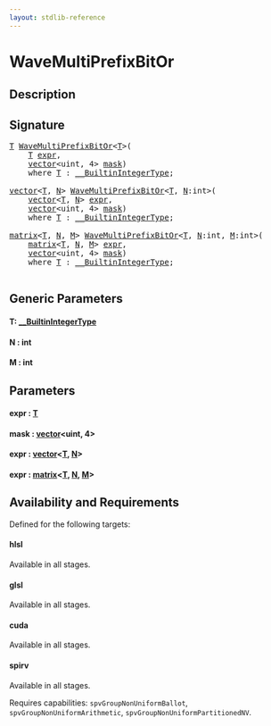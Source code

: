 ```yaml
---
layout: stdlib-reference
---
```


# WaveMultiPrefixBitOr

## Description





## Signature 

<pre>
<a href="wavemultiprefixbitor-049fi#typeparam-T" class="code_type">T</a> <a href="wavemultiprefixbitor-049fi">WaveMultiPrefixBitOr</a>&lt;<a href="wavemultiprefixbitor-049fi#typeparam-T" class="code_type">T</a>&gt;(
    <a href="wavemultiprefixbitor-049fi#typeparam-T" class="code_type">T</a> <a href="wavemultiprefixbitor-049fi#decl-expr" class="code_param">expr</a>,
    <a href="../types/vector/index" class="code_type">vector</a>&lt;<span class="code_keyword">uint</span>, 4&gt; <a href="wavemultiprefixbitor-049fi#decl-mask" class="code_param">mask</a>)
    <span class='code_keyword'>where</span> <a href="wavemultiprefixbitor-049fi#typeparam-T" class="code_type">T</a> : <a href="../interfaces/0_builtinintegertype-029g/index" class="code_type">__BuiltinIntegerType</a>;

<a href="../types/vector/index" class="code_type">vector</a>&lt;<a href="wavemultiprefixbitor-049fi#typeparam-T" class="code_type">T</a>, <a href="wavemultiprefixbitor-049fi#decl-N" class="code_var">N</a>&gt; <a href="wavemultiprefixbitor-049fi">WaveMultiPrefixBitOr</a>&lt;<a href="wavemultiprefixbitor-049fi#typeparam-T" class="code_type">T</a>, <a href="wavemultiprefixbitor-049fi#decl-N" class="code_var">N</a>:<span class="code_keyword">int</span>&gt;(
    <a href="../types/vector/index" class="code_type">vector</a>&lt;<a href="wavemultiprefixbitor-049fi#typeparam-T" class="code_type">T</a>, <a href="wavemultiprefixbitor-049fi#decl-N" class="code_var">N</a>&gt; <a href="wavemultiprefixbitor-049fi#decl-expr" class="code_param">expr</a>,
    <a href="../types/vector/index" class="code_type">vector</a>&lt;<span class="code_keyword">uint</span>, 4&gt; <a href="wavemultiprefixbitor-049fi#decl-mask" class="code_param">mask</a>)
    <span class='code_keyword'>where</span> <a href="wavemultiprefixbitor-049fi#typeparam-T" class="code_type">T</a> : <a href="../interfaces/0_builtinintegertype-029g/index" class="code_type">__BuiltinIntegerType</a>;

<a href="../types/matrix/index" class="code_type">matrix</a>&lt;<a href="wavemultiprefixbitor-049fi#typeparam-T" class="code_type">T</a>, <a href="wavemultiprefixbitor-049fi#decl-N" class="code_var">N</a>, <a href="wavemultiprefixbitor-049fi#decl-M" class="code_var">M</a>&gt; <a href="wavemultiprefixbitor-049fi">WaveMultiPrefixBitOr</a>&lt;<a href="wavemultiprefixbitor-049fi#typeparam-T" class="code_type">T</a>, <a href="wavemultiprefixbitor-049fi#decl-N" class="code_var">N</a>:<span class="code_keyword">int</span>, <a href="wavemultiprefixbitor-049fi#decl-M" class="code_var">M</a>:<span class="code_keyword">int</span>&gt;(
    <a href="../types/matrix/index" class="code_type">matrix</a>&lt;<a href="wavemultiprefixbitor-049fi#typeparam-T" class="code_type">T</a>, <a href="wavemultiprefixbitor-049fi#decl-N" class="code_var">N</a>, <a href="wavemultiprefixbitor-049fi#decl-M" class="code_var">M</a>&gt; <a href="wavemultiprefixbitor-049fi#decl-expr" class="code_param">expr</a>,
    <a href="../types/vector/index" class="code_type">vector</a>&lt;<span class="code_keyword">uint</span>, 4&gt; <a href="wavemultiprefixbitor-049fi#decl-mask" class="code_param">mask</a>)
    <span class='code_keyword'>where</span> <a href="wavemultiprefixbitor-049fi#typeparam-T" class="code_type">T</a> : <a href="../interfaces/0_builtinintegertype-029g/index" class="code_type">__BuiltinIntegerType</a>;

</pre>

## Generic Parameters

####  <a id="typeparam-T"></a>T: [\_\_BuiltinIntegerType](../interfaces/0_builtinintegertype-029g/index)
####  <a id="decl-N"></a>N  : int
####  <a id="decl-M"></a>M  : int

## Parameters

####  <a id="decl-expr"></a>expr  : [T](wavemultiprefixbitor-049fi#typeparam-T)
####  <a id="decl-mask"></a>mask  : [vector](../types/vector/index)\<uint, 4\>
####  <a id="decl-expr"></a>expr  : [vector](../types/vector/index)\<[T](../types/vector/index#typeparam-T), [N](../types/vector/index#decl-N)\>
####  <a id="decl-expr"></a>expr  : [matrix](../types/matrix/index)\<[T](), [N](../types/matrix/index#decl-N), [M](../types/matrix/index#decl-M)\>

## Availability and Requirements

Defined for the following targets:

#### hlsl
Available in all stages.

#### glsl
Available in all stages.

#### cuda
Available in all stages.

#### spirv
Available in all stages.

Requires capabilities: `spvGroupNonUniformBallot`, `spvGroupNonUniformArithmetic`, `spvGroupNonUniformPartitionedNV`.


